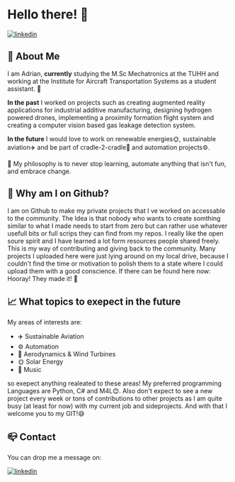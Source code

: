 
# Hello there! 👋

[![linkedin](https://img.shields.io/badge/LinkedIn-0077B5?style=for-the-badge&logo=linkedin&logoColor=white)](https://www.linkedin.com/in/adrian-winter/)


##  🎢 About Me 

I am Adrian, __currently__ studying the M.Sc Mechatronics at the TUHH and working at the Institute for Aircraft Transportation Systems as a student assistant. 🔭

__In the past__ I worked on projects such as creating augmented reality applications for industrial additive manufacturing, designing hydrogen powered drones, implementing a proximity formation flight system and creating a computer vision based gas leakage detection system.

__In the future__ I would love to work on renewable energies🌞, sustainable aviation✈️ and be part of cradle-2-cradle🔄  and automation projects⚙️.

🌱 My philosophy is to never stop learning, automate anything that isn't fun, and embrace change.

## 🤔 Why am I on Github?

I am on Github to make my private projects that I ve worked on accessable to the community. The Idea is that nobody who wants to create somthing similar 
to what I made needs to start from zero but can rather use whatever usefull bits or full scrips they can find from my repos. I really like the open soure spirit and I have learned a lot form resources people shared freely. This is my way of contributing and giving back to the community. Many projects I uploaded here were just lying around on my local drive, because I couldn't find the time or motivation to polish them to a state where I could upload them with a good conscience. If there can be found here now: Hooray! They made it! 🎉

## 📈 What topics to exepect in the future

My areas of interests are: 

- ✈️ Sustainable Aviation
- ⚙️ Automation 
- 💨 Aerodynamics & Wind Turbines 
- 🌞 Solar Energy 
- 🎹 Music 


so exepect anything realeated to these areas! My preferred programming Languages are Python, C# and M4L😊.
Also don't expect to see a new project every week or tons of contributions to other projects as I am quite busy (at least for now) with my current job and sideprojects. And with that I welcome you to my GIT!😄

## 📪 Contact 

You can drop me a message on:

[![linkedin](https://img.shields.io/badge/LinkedIn-0077B5?style=for-the-badge&logo=linkedin&logoColor=white)](https://www.linkedin.com/in/adrian-winter/)
